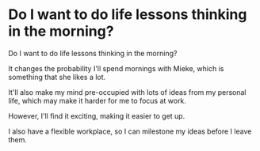 # Do I want to do life lessons thinking in the morning?
Do I want to do life lessons thinking in the morning?

It changes the probability I'll spend mornings with Mieke, which is something that she likes a lot.

It'll also make my mind pre-occupied with lots of ideas from my personal life, which may make it harder for me to focus at work.

However, I'll find it exciting, making it easier to get up.

I also have a flexible workplace, so I can milestone my ideas before I leave them.

<!-- #Life -->

<!-- {BearID:F7AEBCBF-ADAE-450E-811E-775447A301B5-15756-000013035216210F} -->
